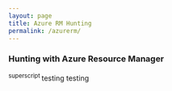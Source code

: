 ```yaml
---
layout: page
title: Azure RM Hunting
permalink: /azurerm/
---
```


### Hunting with Azure Resource Manager 

<sup> superscript </sup>
testing testing
